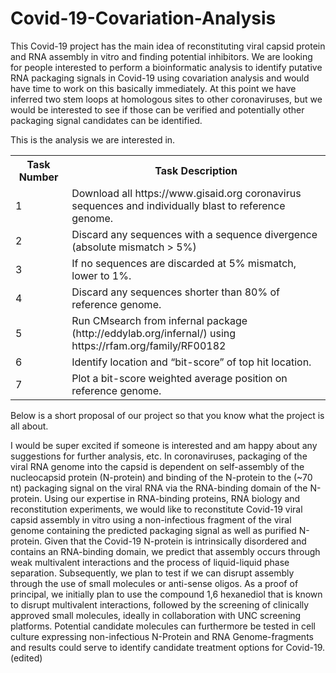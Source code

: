 # Covid-19-Covariation-Analysis

This Covid-19 project has the main idea of reconstituting viral capsid protein and RNA assembly in vitro and finding potential inhibitors. We are looking for people interested to perform a bioinformatic analysis to identify putative RNA packaging signals in Covid-19 using covariation analysis and would have time to work on this basically immediately. At this point we have inferred two stem loops at homologous sites to other coronaviruses, but we would be interested to see if those can be verified and potentially other packaging signal candidates can be identified.

This is the analysis we are interested in. 

<table>
  <tr>
    <th>Task Number</th>
    <th>Task Description</th>
  </tr>
  <tr>
    <td>1</td>
    <td>Download all https://www.gisaid.org coronavirus sequences and individually blast to reference genome.</td>
  </tr>
  <tr>
    <td>2</td>
    <td>Discard any sequences with a sequence divergence (absolute mismatch > 5%)</td>
  </tr>
  <tr>
    <td>3</td>
    <td>If no sequences are discarded at 5% mismatch, lower to 1%.</td>
  </tr>
  <tr>
    <td>4</td>
    <td>Discard any sequences shorter than 80% of reference genome.</td>
  </tr>
  <tr>
    <td>5</td>
    <td>Run CMsearch from infernal package (http://eddylab.org/infernal/) using  https://rfam.org/family/RF00182</td>
  </tr>
  <tr>
    <td>6</td>
    <td>Identify location and “bit-score” of top hit location.</td>
  </tr>
  <tr>
    <td>7</td>
    <td>Plot a bit-score weighted average position on reference genome.</td>
  </tr>
 </table>

Below is a short proposal of our project so that you know what the project is all about.

I would be super excited if someone is interested and am happy about any suggestions for further analysis, etc.
In coronaviruses, packaging of the viral RNA genome into the capsid is dependent on self-assembly of the nucleocapsid protein (N-protein) and binding of the N-protein to the (~70 nt) packaging signal on the viral RNA via the RNA-binding domain of the N-protein. Using our expertise in RNA-binding proteins, RNA biology and reconstitution experiments, we would like to reconstitute Covid-19 viral capsid assembly in vitro using a non-infectious fragment of the viral genome containing the predicted packaging signal as well as purified N-protein. Given that the Covid-19 N-protein is intrinsically disordered and contains an RNA-binding domain, we predict that assembly occurs through weak multivalent interactions and the process of liquid-liquid phase separation. Subsequently, we plan to test if we can disrupt assembly through the use of small molecules or anti-sense oligos. As a proof of principal, we initially plan to use the compound 1,6 hexanediol that is known to disrupt multivalent interactions, followed by the screening of clinically approved small molecules, ideally in collaboration with UNC screening platforms. Potential candidate molecules can furthermore be tested in cell culture expressing non-infectious N-Protein and RNA Genome-fragments and results could serve to identify candidate treatment options for Covid-19. (edited) 
